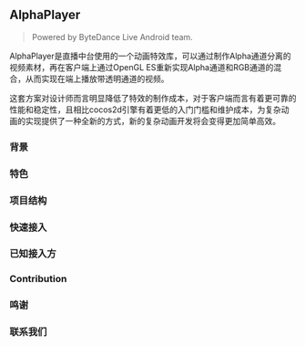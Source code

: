 ## AlphaPlayer

> Powered by ByteDance Live Android team.

AlphaPlayer是直播中台使用的一个动画特效库，可以通过制作Alpha通道分离的视频素材，再在客户端上通过OpenGL ES重新实现Alpha通道和RGB通道的混合，从而实现在端上播放带透明通道的视频。

这套方案对设计师而言明显降低了特效的制作成本，对于客户端而言有着更可靠的性能和稳定性，且相比cocos2d引擎有着更低的入门门槛和维护成本，为复杂动画的实现提供了一种全新的方式，新的复杂动画开发将会变得更加简单高效。

### 背景

### 特色

### 项目结构

### 快速接入

### 已知接入方

### Contribution

### 鸣谢

### 联系我们

